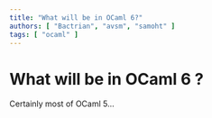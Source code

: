 ```yaml
---
title: "What will be in OCaml 6?"
authors: [ "Bactrian", "avsm", "samoht" ]
tags: [ "ocaml" ]
---
```


# What will be in OCaml 6 ?

Certainly most of OCaml 5...
